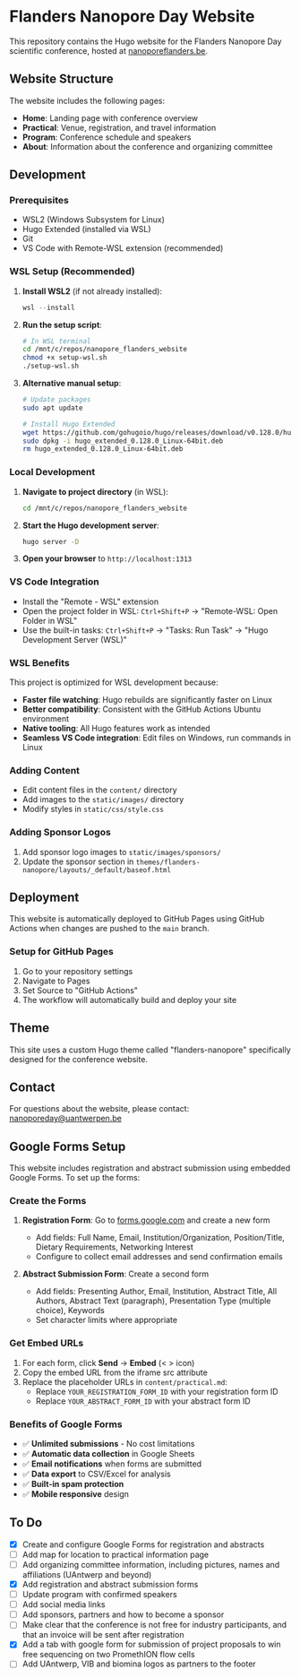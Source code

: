 # Flanders Nanopore Day Website

This repository contains the Hugo website for the Flanders Nanopore Day scientific conference, hosted at [nanoporeflanders.be](https://nanoporeflanders.be).

## Website Structure

The website includes the following pages:

- **Home**: Landing page with conference overview
- **Practical**: Venue, registration, and travel information
- **Program**: Conference schedule and speakers
- **About**: Information about the conference and organizing committee

## Development

### Prerequisites

- WSL2 (Windows Subsystem for Linux)
- Hugo Extended (installed via WSL)
- Git
- VS Code with Remote-WSL extension (recommended)

### WSL Setup (Recommended)

1. **Install WSL2** (if not already installed):

   ```powershell
   wsl --install
   ```

2. **Run the setup script**:

   ```bash
   # In WSL terminal
   cd /mnt/c/repos/nanopore_flanders_website
   chmod +x setup-wsl.sh
   ./setup-wsl.sh
   ```

3. **Alternative manual setup**:

   ```bash
   # Update packages
   sudo apt update
   
   # Install Hugo Extended
   wget https://github.com/gohugoio/hugo/releases/download/v0.128.0/hugo_extended_0.128.0_Linux-64bit.deb
   sudo dpkg -i hugo_extended_0.128.0_Linux-64bit.deb
   rm hugo_extended_0.128.0_Linux-64bit.deb
   ```

### Local Development

1. **Navigate to project directory** (in WSL):

   ```bash
   cd /mnt/c/repos/nanopore_flanders_website
   ```

2. **Start the Hugo development server**:

   ```bash
   hugo server -D
   ```

3. **Open your browser** to `http://localhost:1313`

### VS Code Integration

- Install the "Remote - WSL" extension
- Open the project folder in WSL: `Ctrl+Shift+P` → "Remote-WSL: Open Folder in WSL"
- Use the built-in tasks: `Ctrl+Shift+P` → "Tasks: Run Task" → "Hugo Development Server (WSL)"

### WSL Benefits

This project is optimized for WSL development because:

- **Faster file watching**: Hugo rebuilds are significantly faster on Linux
- **Better compatibility**: Consistent with the GitHub Actions Ubuntu environment
- **Native tooling**: All Hugo features work as intended
- **Seamless VS Code integration**: Edit files on Windows, run commands in Linux

### Adding Content

- Edit content files in the `content/` directory
- Add images to the `static/images/` directory
- Modify styles in `static/css/style.css`

### Adding Sponsor Logos

1. Add sponsor logo images to `static/images/sponsors/`
2. Update the sponsor section in `themes/flanders-nanopore/layouts/_default/baseof.html`

## Deployment

This website is automatically deployed to GitHub Pages using GitHub Actions when changes are pushed to the `main` branch.

### Setup for GitHub Pages

1. Go to your repository settings
2. Navigate to Pages
3. Set Source to "GitHub Actions"
4. The workflow will automatically build and deploy your site

## Theme

This site uses a custom Hugo theme called "flanders-nanopore" specifically designed for the conference website.

## Contact

For questions about the website, please contact: [nanoporeday@uantwerpen.be](mailto:nanoporeday@uantwerpen.be)

## Google Forms Setup

This website includes registration and abstract submission using embedded Google Forms. To set up the forms:

### Create the Forms

1. **Registration Form**: Go to [forms.google.com](https://forms.google.com) and create a new form
   - Add fields: Full Name, Email, Institution/Organization, Position/Title, Dietary Requirements, Networking Interest
   - Configure to collect email addresses and send confirmation emails

2. **Abstract Submission Form**: Create a second form  
   - Add fields: Presenting Author, Email, Institution, Abstract Title, All Authors, Abstract Text (paragraph), Presentation Type (multiple choice), Keywords
   - Set character limits where appropriate

### Get Embed URLs

1. For each form, click **Send** → **Embed** (< > icon)
2. Copy the embed URL from the iframe src attribute
3. Replace the placeholder URLs in `content/practical.md`:
   - Replace `YOUR_REGISTRATION_FORM_ID` with your registration form ID
   - Replace `YOUR_ABSTRACT_FORM_ID` with your abstract form ID

### Benefits of Google Forms

- ✅ **Unlimited submissions** - No cost limitations
- ✅ **Automatic data collection** in Google Sheets
- ✅ **Email notifications** when forms are submitted
- ✅ **Data export** to CSV/Excel for analysis
- ✅ **Built-in spam protection**
- ✅ **Mobile responsive** design

## To Do

- [x] Create and configure Google Forms for registration and abstracts
- [ ] Add map for location to practical information page
- [ ] Add organizing committee information, including pictures, names and affiliations (UAntwerp and beyond)
- [x] Add registration and abstract submission forms
- [ ] Update program with confirmed speakers
- [ ] Add social media links
- [ ] Add sponsors, partners and how to become a sponsor
- [ ] Make clear that the conference is not free for industry participants, and that an invoice will be sent after registration
- [x] Add a tab with google form for submission of project proposals to win free sequencing on two PromethION flow cells
- [ ] Add UAntwerp, VIB and biomina logos as partners to the footer